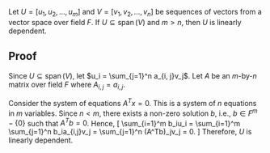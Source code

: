Let $U = [u_1, u_2, \ldots, u_m]$ and $V = [v_1, v_2, \ldots, v_n]$ be
sequences of vectors from a vector space over field $F$.
If $U \subseteq \operatorname{span}(V)$ and $m > n$, then $U$ is linearly dependent.

## Proof

Since $U \subseteq \operatorname{span}(V)$, let $u_i = \sum_{j=1}^n a_{i, j}v_j$.
Let $A$ be an $m$-by-$n$ matrix over field $F$ where $A_{i, j} = a_{i, j}$.

Consider the system of equations $A^Tx = 0$.
This is a system of $n$ equations in $m$ variables.
Since $n < m$, there exists a non-zero solution $b$,
i.e., $b \in F^m - \{0\}$ such that $A^Tb = 0$. Hence,
\[ \sum_{i=1}^m b_iu_i = \sum_{i=1}^m \sum_{j=1}^n b_ia_{i,j}v_j = \sum_{j=1}^n (A^Tb)_jv_j = 0. \]
Therefore, $U$ is linearly dependent.
